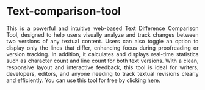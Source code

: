 # Text-comparison-tool
<div style="text-align: justify"> This is a powerful and intuitive web-based Text Difference Comparison Tool, designed to help users visually analyze and track changes between two versions of any textual content. Users can also toggle an option to display only the lines that differ, enhancing focus during proofreading or version tracking. In addition, it calculates and displays real-time statistics such as character count and line count for both text versions. With a clean, responsive layout and interactive feedback, this tool is ideal for writers, developers, editors, and anyone needing to track textual revisions clearly and efficiently. You can use this tool for free by clicking <a href="https://sean28.github.io/Text-comparison-tool/">here</a>.</div>
<div style="text-align: justify"> <br> </div>
